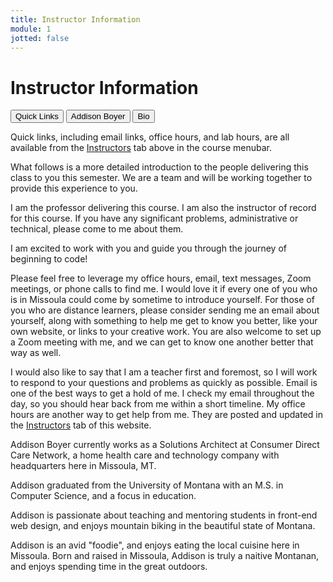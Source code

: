 ```yaml
---
title: Instructor Information
module: 1
jotted: false
---
```


# Instructor Information

<div class="tab">
  <button class="tablinks active" onclick="openTab(event, 'Quick')">Quick Links</button>
  <button class="tablinks" onclick="openTab(event, 'Addison')">Addison Boyer</button>
  <button class="tablinks" onclick="openTab(event, 'Bio')">Bio</button>
</div>

<div id="Quick" class="tabcontent" style="display:block"  markdown="1">
<p>Quick links, including email links, office hours, and lab hours, are all available from the <a href="https://addiboyer24.github.io/441-web-tech-Spring2023-course/instructors/">Instructors</a> tab above in the course menubar.</p>
<p>What follows is a more detailed introduction to the people delivering this class to you this semester. We are a team and will be working together to provide this experience to you.</p>
<!-- <p><a href="//youtu.be/Ixpety11xEA" data-lity>Instructor Video</a></p> -->
</div>

<div id="Addison" class="tabcontent" markdown="1">

<p>I am the professor delivering this course. I am also the instructor of record for this course. If you have any significant problems, administrative or technical, please come to me about them.</p>
<p>I am excited to work with you and guide you through the journey of beginning to code!</p>
<p>Please feel free to leverage my office hours, email, text messages, Zoom meetings, or phone calls to find me. I would love it if every one of you who is in Missoula could come by sometime to introduce yourself. For those of you who are distance learners, please consider sending me an email about yourself, along with something to help me get to know you better, like your own website, or links to your creative work.  You are also welcome to set up a Zoom meeting with me, and we can get to know one another better that way as well.</p>
<p>I would also like to say that I am a teacher first and foremost, so I will work to respond to your questions and problems as quickly as possible. Email is one of the best ways to get a hold of me. I check my email throughout the day, so you should hear back from me within a short timeline. My office hours are another way to get help from me. They are posted and updated in the <a href="https://addiboyer24.github.io/441-web-tech-Spring2023-course/instructors/">Instructors</a> tab of this website.
</p>
</div>

<div id="Bio" class="tabcontent" markdown="1">
<p>Addison Boyer currently works as a Solutions Architect at Consumer Direct Care Network, a home health care and technology company with headquarters here in Missoula, MT.</p>
<p>Addison graduated from the University of Montana with an M.S. in Computer Science, and a focus in education.</p>
<p>Addison is passionate about teaching and mentoring students in front-end web design, and enjoys mountain biking in the beautiful state of Montana.</p>
<p>Addison is an avid "foodie", and enjoys eating the local cuisine here in Missoula.  Born and raised in Missoula, Addison is truly a naitive Montanan, and enjoys spending time in the great outdoors.</p>
</div>
